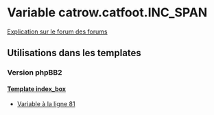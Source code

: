 # Variable catrow.catfoot.INC_SPAN
[Explication sur le forum des forums](http://forum.forumactif.com/t294113-listing-des-variables#catrow.catfoot.INC_SPAN)

## Utilisations dans les templates

### Version phpBB2

#### [Template index_box](subsilver/index_box.md)
* [Variable à la ligne 81](../subsilver/index_box.tpl#L81)